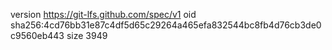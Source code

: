 version https://git-lfs.github.com/spec/v1
oid sha256:4cd76bb31e87c4df5d65c29264a465efa832544bc8fb4d76cb3de0c9560eb443
size 3949
